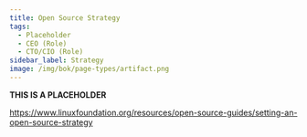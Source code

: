 ```yaml
---
title: Open Source Strategy
tags:
  - Placeholder
  - CEO (Role)
  - CTO/CIO (Role)
sidebar_label: Strategy
image: /img/bok/page-types/artifact.png
---
```


**THIS IS A PLACEHOLDER**

https://www.linuxfoundation.org/resources/open-source-guides/setting-an-open-source-strategy